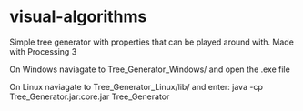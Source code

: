 # visual-algorithms

Simple tree generator with properties that can be played around with.
Made with Processing 3

On Windows naviagate to Tree_Generator_Windows/ and open the .exe file

On Linux naviagate to Tree_Generator_Linux/lib/ and enter:
java -cp Tree_Generator.jar:core.jar Tree_Generator

